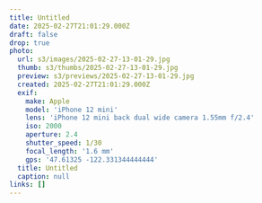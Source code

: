 ```yaml
---
title: Untitled
date: 2025-02-27T21:01:29.000Z
draft: false
drop: true
photo:
  url: s3/images/2025-02-27-13-01-29.jpg
  thumb: s3/thumbs/2025-02-27-13-01-29.jpg
  preview: s3/previews/2025-02-27-13-01-29.jpg
  created: 2025-02-27T21:01:29.000Z
  exif:
    make: Apple
    model: 'iPhone 12 mini'
    lens: 'iPhone 12 mini back dual wide camera 1.55mm f/2.4'
    iso: 2000
    aperture: 2.4
    shutter_speed: 1/30
    focal_length: '1.6 mm'
    gps: '47.61325 -122.331344444444'
  title: Untitled
  caption: null
links: []
---
```


